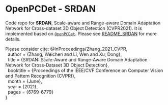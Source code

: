 # OpenPCDet - SRDAN 

Code repo for **SRDAN**, Scale-aware and Range-aware Domain Adaptation Network for Cross-dataset 3D Object Detection (CVPR2021). It is implemented based on [`OpenPCDet`](https://github.com/open-mmlab/OpenPCDet). Please see [README_SRDAN](README_SRDAN.txt) for more details.

Please consider cite:
@InProceedings{Zhang_2021_CVPR,\
&nbsp;&nbsp;author    = {Zhang, Weichen and Li, Wen and Xu, Dong},\
&nbsp;&nbsp;title     = {SRDAN: Scale-Aware and Range-Aware Domain Adaptation Network for Cross-Dataset 3D Object Detection},\
&nbsp;&nbsp;booktitle = {Proceedings of the IEEE/CVF Conference on Computer Vision and Pattern Recognition (CVPR)},\
&nbsp;&nbsp;month     = {June},\
&nbsp;&nbsp;year      = {2021},\
&nbsp;&nbsp;pages     = {6769-6779}\
}
